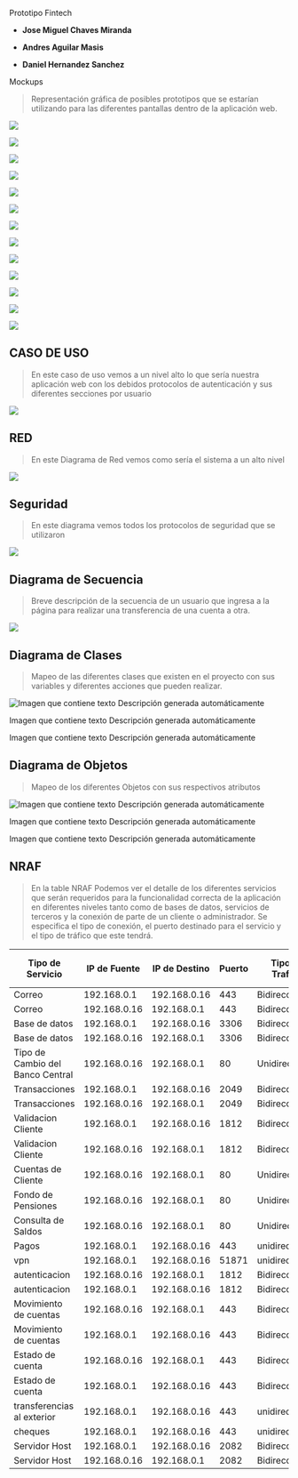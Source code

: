 Prototipo Fintech

-   **Jose Miguel Chaves Miranda**

-   **Andres Aguilar Masis**

-   **Daniel Hernandez Sanchez**

Mockups

>   Representación gráfica de posibles prototipos que se estarían utilizando
>   para las diferentes pantallas dentro de la aplicación web.

![](media/62111ae64aa5c2a6c8d33a2c5be2b5f8.png)

![](media/007906aeb7ff86de9031936cc8ed2739.png)

![](media/0ced33715ecffab46af2fa173c170e63.png)

![](media/1018adcf4d9f08b025fa4e444b36b20b.png)

![](media/82f5974d2ee388e0c9e3588526fd9b91.png)

![](media/332da278677ec7244d79fb66fad3fee7.png)

![](media/c90faf369a6563e1550064c6282bf6ea.png)

![](media/6ad8e4830491f8d1f2b17c7918564bef.png)

![](media/63d616bb8080920068d825682a73cfdb.png)

![](media/3402d1a96a04d0035d80edf3b511243b.png)

![](media/4b6577f49a855d1eaf682dab1276ee1c.png)

![](media/d3b3bae8efa0232822dc2972a224737c.png)

![](media/e3a4a01061791ee5ebd1c4d042243a3c.png)

## CASO DE USO

>   En este caso de uso vemos a un nivel alto lo que sería nuestra aplicación
>   web con los debidos protocolos de autenticación y sus diferentes secciones
>   por usuario

![](media/934a9fe07981c24c836a65111c1c37f7.png)

## RED

>   En este Diagrama de Red vemos como sería el sistema a un alto nivel

![](media/1037c1ec5108cb2554416e135fa1979e.png)

## Seguridad

>   En este diagrama vemos todos los protocolos de seguridad que se utilizaron

![](media/e94ff356884fbf8555ba4fab7767082f.png)

## Diagrama de Secuencia

>   Breve descripción de la secuencia de un usuario que ingresa a la página para
>   realizar una transferencia de una cuenta a otra.

![](media/68e6a6f2cd74e83444897b442f11e53c.png)

## Diagrama de Clases

>   Mapeo de las diferentes clases que existen en el proyecto con sus variables
>   y diferentes acciones que pueden realizar.

![Imagen que contiene texto Descripción generada automáticamente](media/c58ab8fca6129864392c9fdbb9154f04.png)

Imagen que contiene texto Descripción generada automáticamente

Imagen que contiene texto Descripción generada automáticamente

## Diagrama de Objetos

>   Mapeo de los diferentes Objetos con sus respectivos atributos

![Imagen que contiene texto Descripción generada automáticamente](media/9bfca0134c35f08a021c9858e3a20ad2.png)

Imagen que contiene texto Descripción generada automáticamente

Imagen que contiene texto Descripción generada automáticamente

## NRAF

>   En la table NRAF Podemos ver el detalle de los diferentes servicios que
>   serán requeridos para la funcionalidad correcta de la aplicación en
>   diferentes niveles tanto como de bases de datos, servicios de terceros y la
>   conexión de parte de un cliente o administrador. Se especifica el tipo de
>   conexión, el puerto destinado para el servicio y el tipo de tráfico que este
>   tendrá.

| **Tipo de Servicio**             | **IP de Fuente** | **IP de Destino** | **Puerto** | **Tipo de Trafico** | **TCP / UDP** |
|----------------------------------|------------------|-------------------|------------|---------------------|---------------|
| Correo                           | 192.168.0.1      | 192.168.0.16      | 443        | Bidireccional       | TCP           |
| Correo                           | 192.168.0.16     | 192.168.0.1       | 443        | Bidireccional       | TCP           |
| Base de datos                    | 192.168.0.1      | 192.168.0.16      | 3306       | Bidireccional       | TCP           |
| Base de datos                    | 192.168.0.16     | 192.168.0.1       | 3306       | Bidireccional       | TCP           |
| Tipo de Cambio del Banco Central | 192.168.0.16     | 192.168.0.1       | 80         | Unidireccional      | UDP           |
| Transacciones                    | 192.168.0.1      | 192.168.0.16      | 2049       | Bidireccional       | TCP           |
| Transacciones                    | 192.168.0.16     | 192.168.0.1       | 2049       | Bidireccional       | TCP           |
| Validacion Cliente               | 192.168.0.1      | 192.168.0.16      | 1812       | Bidireccional       | TCP           |
| Validacion Cliente               | 192.168.0.16     | 192.168.0.1       | 1812       | Bidireccional       | TCP           |
| Cuentas de Cliente               | 192.168.0.16     | 192.168.0.1       | 80         | Unidireccional      | UDP           |
| Fondo de Pensiones               | 192.168.0.16     | 192.168.0.1       | 80         | Unidireccional      | UDP           |
| Consulta de Saldos               | 192.168.0.16     | 192.168.0.1       | 80         | Unidireccional      | UDP           |
| Pagos                            | 192.168.0.1      | 192.168.0.16      | 443        | unidireccional      | TCP           |
| vpn                              | 192.168.0.1      | 192.168.0.16      | 51871      | unidireccional      | UDP           |
| autenticacion                    | 192.168.0.16     | 192.168.0.1       | 1812       | Bidireccional       | TCP           |
| autenticacion                    | 192.168.0.1      | 192.168.0.16      | 1812       | Bidireccional       | TCP           |
| Movimiento de cuentas            | 192.168.0.16     | 192.168.0.1       | 443        | Bidireccional       | TCP           |
| Movimiento de cuentas            | 192.168.0.1      | 192.168.0.16      | 443        | Bidireccional       | TCP           |
| Estado de cuenta                 | 192.168.0.16     | 192.168.0.1       | 443        | Bidireccional       | TCP           |
| Estado de cuenta                 | 192.168.0.1      | 192.168.0.16      | 443        | Bidireccional       | TCP           |
| transferencias al exterior       | 192.168.0.1      | 192.168.0.16      | 443        | unidireccional      | TCP           |
| cheques                          | 192.168.0.1      | 192.168.0.16      | 443        | unidireccional      | TCP           |
| Servidor Host                    | 192.168.0.1      | 192.168.0.16      | 2082       | Bidireccional       | TCP           |
| Servidor Host                    | 192.168.0.16     | 192.168.0.1       | 2082       | Bidireccional       | TCP           |

